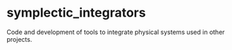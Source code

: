# symplectic_integrators
Code and development of tools to integrate physical systems used in other projects.
